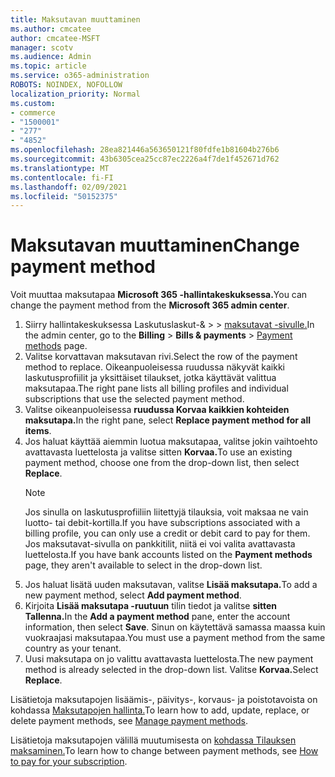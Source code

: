 ```yaml
---
title: Maksutavan muuttaminen
ms.author: cmcatee
author: cmcatee-MSFT
manager: scotv
ms.audience: Admin
ms.topic: article
ms.service: o365-administration
ROBOTS: NOINDEX, NOFOLLOW
localization_priority: Normal
ms.custom:
- commerce
- "1500001"
- "277"
- "4852"
ms.openlocfilehash: 28ea821446a563650121f80fdfe1b81604b276b6
ms.sourcegitcommit: 43b6305cea25cc87ec2226a4f7de1f452671d762
ms.translationtype: MT
ms.contentlocale: fi-FI
ms.lasthandoff: 02/09/2021
ms.locfileid: "50152375"
---
```

# <a name="change-payment-method"></a><span data-ttu-id="3585c-102">Maksutavan muuttaminen</span><span class="sxs-lookup"><span data-stu-id="3585c-102">Change payment method</span></span>

<span data-ttu-id="3585c-103">Voit muuttaa maksutapaa **Microsoft 365 -hallintakeskuksessa.**</span><span class="sxs-lookup"><span data-stu-id="3585c-103">You can change the payment method from the **Microsoft 365 admin center**.</span></span>
  
1. <span data-ttu-id="3585c-104">Siirry hallintakeskuksessa Laskutuslaskut-&   >    >  [maksutavat -sivulle.](https://go.microsoft.com/fwlink/p/?linkid=2018806)</span><span class="sxs-lookup"><span data-stu-id="3585c-104">In the admin center, go to the **Billing** > **Bills & payments** > [Payment methods](https://go.microsoft.com/fwlink/p/?linkid=2018806) page.</span></span>
2. <span data-ttu-id="3585c-105">Valitse korvattavan maksutavan rivi.</span><span class="sxs-lookup"><span data-stu-id="3585c-105">Select the row of the payment method to replace.</span></span> <span data-ttu-id="3585c-106">Oikeanpuoleisessa ruudussa näkyvät kaikki laskutusprofiilit ja yksittäiset tilaukset, jotka käyttävät valittua maksutapaa.</span><span class="sxs-lookup"><span data-stu-id="3585c-106">The right pane lists all billing profiles and individual subscriptions that use the selected payment method.</span></span>
3. <span data-ttu-id="3585c-107">Valitse oikeanpuoleisessa **ruudussa Korvaa kaikkien kohteiden maksutapa.**</span><span class="sxs-lookup"><span data-stu-id="3585c-107">In the right pane, select **Replace payment method for all items**.</span></span>
4. <span data-ttu-id="3585c-108">Jos haluat käyttää aiemmin luotua maksutapaa, valitse jokin vaihtoehto avattavasta luettelosta ja valitse sitten **Korvaa.**</span><span class="sxs-lookup"><span data-stu-id="3585c-108">To use an existing payment method, choose one from the drop-down list, then select **Replace**.</span></span>
    > [!NOTE]
    > <span data-ttu-id="3585c-109">Jos sinulla on laskutusprofiiliin liitettyjä tilauksia, voit maksaa ne vain luotto- tai debit-kortilla.</span><span class="sxs-lookup"><span data-stu-id="3585c-109">If you have subscriptions associated with a billing profile, you can only use a credit or debit card to pay for them.</span></span> <span data-ttu-id="3585c-110">Jos maksutavat-sivulla on  pankkitilit, niitä ei voi valita avattavasta luettelosta.</span><span class="sxs-lookup"><span data-stu-id="3585c-110">If you have bank accounts listed on the **Payment methods** page, they aren't available to select in the drop-down list.</span></span>
5. <span data-ttu-id="3585c-111">Jos haluat lisätä uuden maksutavan, valitse **Lisää maksutapa.**</span><span class="sxs-lookup"><span data-stu-id="3585c-111">To add a new payment method, select **Add payment method**.</span></span>
6. <span data-ttu-id="3585c-112">Kirjoita **Lisää maksutapa -ruutuun** tilin tiedot ja valitse **sitten Tallenna.**</span><span class="sxs-lookup"><span data-stu-id="3585c-112">In the **Add a payment method** pane, enter the account information, then select **Save**.</span></span> <span data-ttu-id="3585c-113">Sinun on käytettävä samassa maassa kuin vuokraajasi maksutapaa.</span><span class="sxs-lookup"><span data-stu-id="3585c-113">You must use a payment method from the same country as your tenant.</span></span>
7. <span data-ttu-id="3585c-114">Uusi maksutapa on jo valittu avattavasta luettelosta.</span><span class="sxs-lookup"><span data-stu-id="3585c-114">The new payment method is already selected in the drop-down list.</span></span> <span data-ttu-id="3585c-115">Valitse **Korvaa.**</span><span class="sxs-lookup"><span data-stu-id="3585c-115">Select **Replace**.</span></span>

<span data-ttu-id="3585c-116">Lisätietoja maksutapojen lisäämis-, päivitys-, korvaus- ja poistotavoista on kohdassa [Maksutapojen hallinta.](https://docs.microsoft.com/microsoft-365/commerce/billing-and-payments/manage-payment-methods)</span><span class="sxs-lookup"><span data-stu-id="3585c-116">To learn how to add, update, replace, or delete payment methods, see [Manage payment methods](https://docs.microsoft.com/microsoft-365/commerce/billing-and-payments/manage-payment-methods).</span></span>

<span data-ttu-id="3585c-117">Lisätietoja maksutapojen välillä muutumisesta on [kohdassa Tilauksen maksaminen.](https://docs.microsoft.com/microsoft-365/commerce/billing-and-payments/pay-for-your-subscription)</span><span class="sxs-lookup"><span data-stu-id="3585c-117">To learn how to change between payment methods, see [How to pay for your subscription](https://docs.microsoft.com/microsoft-365/commerce/billing-and-payments/pay-for-your-subscription).</span></span>